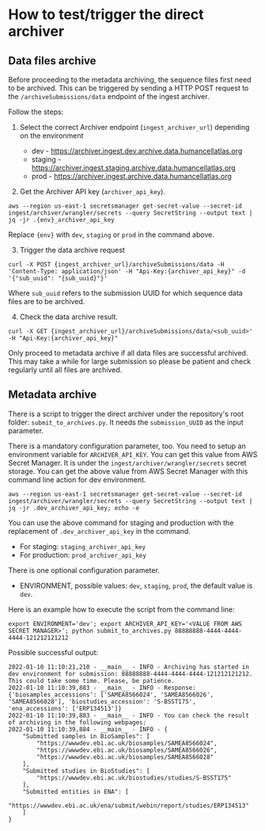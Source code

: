 # How to test/trigger the direct archiver

## Data files archive
Before proceeding to the metadata archiving, the sequence files first need to be archived.
This can be triggered by sending a HTTP POST request to the `/archiveSubmissions/data` endpoint of the ingest archiver.

Follow the steps:
1. Select the correct Archiver endpoint (`ingest_archiver_url`) depending on the environment
    - dev - https://archiver.ingest.dev.archive.data.humancellatlas.org
    - staging - https://archiver.ingest.staging.archive.data.humancellatlas.org
    - prod - https://archiver.ingest.archive.data.humancellatlas.org
    
2. Get the Archiver API key (`archiver_api_key`).
```
aws --region us-east-1 secretsmanager get-secret-value --secret-id ingest/archiver/wrangler/secrets --query SecretString --output text | jq -jr .{env}_archiver_api_key
```
Replace `{env}` with `dev`, `staging` or `prod` in the command above.

3. Trigger the data archive request
```
curl -X POST {ingest_archiver_url}/archiveSubmissions/data -H 'Content-Type: application/json' -H "Api-Key:{archiver_api_key}" -d '{"sub_uuid": "{sub_uuid}"}'
```

Where `sub_uuid` refers to the submission UUID for which sequence data files are to be archived.

4. Check the data archive result.

```
curl -X GET {ingest_archiver_url}/archiveSubmissions/data/<sub_uuid>' -H "Api-Key:{archiver_api_key}" 
```
Only proceed to metadata archive if all data files are successful archived. This may take a while for large submission so please be patient and check regularly until all files are archived.

## Metadata archive


There is a script to trigger the direct archiver under the repository's root folder: `submit_to_archives.py`.
It needs the `submission_UUID` as the input parameter.

There is a mandatory configuration parameter, too.
You need to setup an environment variable for `ARCHIVER_API_KEY`. You can get this value from AWS Secret Manager.
It is under the `ingest/archiver/wrangler/secrets` secret storage.
You can get the above value from AWS Secret Manager with this command line action for dev environment.

`aws --region us-east-1 secretsmanager get-secret-value --secret-id ingest/archiver/wrangler/secrets --query SecretString --output text | jq -jr .dev_archiver_api_key; echo -e`

You can use the above command for staging and production with the replacement of `.dev_archiver_api_key` in the command.

- For staging: `staging_archiver_api_key`
- For production: `prod_archiver_api_key`

There is one optional configuration parameter.
- ENVIRONMENT, possible values: `dev`, `staging`, `prod`, the default value is `dev`.

Here is an example how to execute the script from the command line:

`export ENVIRONMENT='dev'; export ARCHIVER_API_KEY='<VALUE FROM AWS SECRET MANAGER>'; python submit_to_archives.py 88888888-4444-4444-4444-121212121212`

Possible successful output:

```commandline
2022-01-10 11:10:21,210 - __main__ - INFO - Archiving has started in dev environment for submission: 88888888-4444-4444-4444-121212121212. This could take some time. Please, be patience.
2022-01-10 11:10:39,883 - __main__ - INFO - Response: {'biosamples_accessions': ['SAMEA8566024', 'SAMEA8566026', 'SAMEA8566028'], 'biostudies_accession': 'S-BSST175', 'ena_accessions': ['ERP134513']}
2022-01-10 11:10:39,883 - __main__ - INFO - You can check the result of archiving in the following webpages:
2022-01-10 11:10:39,884 - __main__ - INFO - {
    "Submitted samples in BioSamples": [
        "https://wwwdev.ebi.ac.uk/biosamples/SAMEA8566024",
        "https://wwwdev.ebi.ac.uk/biosamples/SAMEA8566026",
        "https://wwwdev.ebi.ac.uk/biosamples/SAMEA8566028"
    ],
    "Submitted studies in BioStudies": [
        "https://wwwdev.ebi.ac.uk/biostudies/studies/S-BSST175"
    ],
    "Submitted entities in ENA": [
        "https://wwwdev.ebi.ac.uk/ena/submit/webin/report/studies/ERP134513"
    ]
}
```